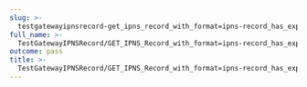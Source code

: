 ```yaml
---
slug: >-
  testgatewayipnsrecord-get_ipns_record_with_format=ipns-record_has_expected_http_headers_and_valid_key-header_content-disposition
full_name: >-
  TestGatewayIPNSRecord/GET_IPNS_Record_with_format=ipns-record_has_expected_HTTP_headers_and_valid_key/Header_Content-Disposition
outcome: pass
title: >-
  TestGatewayIPNSRecord/GET_IPNS_Record_with_format=ipns-record_has_expected_HTTP_headers_and_valid_key/Header_Content-Disposition
---
```



